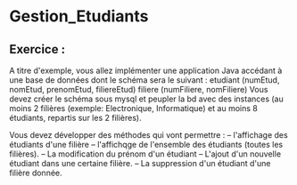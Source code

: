 # Gestion_Etudiants

Exercice :
----------

A titre d'exemple, vous allez implémenter une application Java accédant à
une base de données dont le schéma sera le suivant :
etudiant (numEtud, nomEtud, prenomEtud, filiereEtud)
filiere (numFiliere, nomFiliere)
Vous devez créer le schéma sous mysql et peupler la bd avec des instances
(au moins 2 filières (exemple: Electronique, Informatique) et au moins 8 étudiants, repartis sur les 2 filières).

Vous devez développer des méthodes qui vont permettre :
– l'affichage des étudiants d'une filière
– l'affichqge de l'ensemble des étudiants (toutes les filières).
– La modification du prénom d'un étudiant
– L'ajout d'un nouvelle étudiant dans une certaine filière.
– La suppression d'un étudiant d'une filière donnée.

